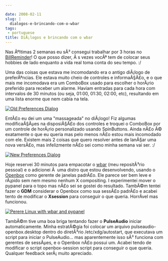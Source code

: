 ```yaml
---

date: 2008-02-11
slug: |
  dialogos-e-brincando-com-o-wbar
tags:
 - portuguese
title: DiÃ¡logos e brincando com o wbar
---
```


Nas Ãºltimas 2 semanas eu sÃ³ consegui trabalhar por 3 horas no
[BillReminder](http://billreminder.gnulinuxbrasil.org/)! O que posso
dizer, Ã s vezes vocÃª tem de colocar seus hobbies de lado enquanto a
vida real toma conta do seu tempo. :/

Uma das coisas que estava me incomodando era o antigo diÃ¡logo de
preferÃªncias. Ele estava muito cheio de controles e informaÃ§Ã£o, e o
que mais me incomodava era um ComboBox usado para escolher o horÃ¡rio
preferido para receber um alarme. Haviam entradas para cada hora com
intervalos de 30 minutos (ou seja, 01:00, 01:30, 02:00, etc), resultando
em uma lista enorme que nem cabia na tela.

[![Old Preferences
Dialog](http://farm3.static.flickr.com/2152/2254574149_a11e85bac8_o.png)](http://www.flickr.com/photos/ogmaciel/2254574149/)

EntÃ£o eu dei um uma "massageada" no diÃ¡logo! Fiz algumas
modificaÃ§Ãµes na disposiÃ§Ã£o dos controles e troquei o ComboBox por um
controle de horÃ¡rio personalizado usando SpinButtons. Ainda nÃ£o Ã©
exatamente o que eu queria mas pelo menos nÃ£o estou mais incomodado com
ele. Existem mais 2 coisas que quero resolver antes de lanÃ§ar uma nova
versÃ£o, mas infelizmente nÃ£o sei como minha semana vai ser. :/

[![New Preferences
Dialog](http://farm3.static.flickr.com/2055/2255356186_719bb260a2_o.png)](http://www.flickr.com/photos/ogmaciel/2255356186/)

Hoje reservei 30 minutos para empacotar o
[wbar](http://freshmeat.net/projects/wbar/) (meu repositÃ³rio pessoal) e
o adicionei Ã  uma distro que estou desenvolvendo, usando o
[Openbox](http://www.icculus.org/openbox) como gerente de janelas
padrÃ£o. Ele parece ser bem leve e rÃ¡pido sem nem mesmo nenhum X
compositing. I experimentei mover o pypanel para o topo mas nÃ£o sei se
gostei do resultado. TambÃ©m tentei fazer o **GDM** considerar o Openbox
como sua sessÃ£o padrÃ£o e acabei tento de modificar o **Xsession** para
conseguir o que queria. HorrÃ­vel mas funcionou.

[![Perere Linux with wbar and
pypanel](http://farm3.static.flickr.com/2039/2255962057_9e4722c96b.jpg)](http://www.flickr.com/photos/ogmaciel/2255962057/)

TambÃ©m tive uma boa briga tentando fazer o **PulseAudio** iniciar
automaticamente. Minha estratÃ©gia foi colocar um arquivo
pulseaudio-openbox.desktop dentro do diretÃ³rio /etc/xdg/autostart, que
executava um script para iniciar o PulseAudio... mas aparentemente isso
sÃ³ funciona com gerentes de sessÃµes, e o Openbox nÃ£o possui um.
Acabei tendo de modificar o script openbox-session script para conseguir
o que queria. Qualquer feedback serÃ¡ muito apreciado.
